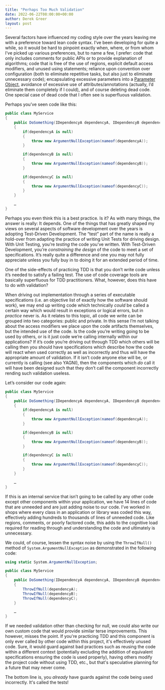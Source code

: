 ```yaml
---
title: "Perhaps Too Much Validation"
date: 2022-06-22T08:00:00+00:00
author: Derek Greer
layout: post
---
```


Several factors have influenced my coding style over the years leaving me with a preference toward lean code syntax. I’ve been developing for quite a while, so it would be hard to pinpoint exactly when, where, or from whom I’ve picked up various preferences, but to name a few, I prefer: code that only includes comments for public APIs or to provide explanation of algorithms; code that is free of the use of regions, explicit default access modifiers, and unused using statements; reliance upon convention over configuration (both to eliminate repetitive tasks, but also just to eliminate unnecessary code); encapsulating excessive parameters into a [Parameter Object](https://wiki.c2.com/?ParameterObject), avoidance of excessive use of attributes/annotations (actually, I’d eliminate them completely if I could), and of course deleting dead code. One special case of dead code that I often see is superfluous validation.

Perhaps you’ve seen code like this:

```csharp
public class MyService
{
    public DoSomething(IDependencyA dependencyA, IDependencyB dependencyB, IDependencyC dependencyC)
    {
        if(dependencyA is null)
        {
            throw new ArgumentNullException(nameof(dependencyA));
        }

        if(dependencyB is null)
        {
            throw new ArgumentNullException(nameof(dependencyB));
        }

        if(dependencyC is null)
        {
            throw new ArgumentNullException(nameof(dependencyC));
        }
    }

    …
}
```

Perhaps you even think this is a best practice. Is it? As with many things, the answer is really: It depends. One of the things that has greatly shaped my views on several aspects of software development over the years is adopting Test-Driven Development. The “test” part of the name is really a hold-over from adapting the practice of writing Unit Tests for driving design. With Unit Testing, you’re _testing_ the code you’ve written. With Test-Driven Development, you’re _constraining the design_ of the code to meet a set of specifications. It’s really quite a difference and one you may not fully appreciate unless you fully buy in to doing it for an extended period of time.

One of the side-effects of practicing TDD is that you don’t write code unless it’s needed to satisfy a failing test. The use of code coverage tools are basically superfluous for TDD practitioners. What, however, does this have to do with validation?

When driving out implementation through a series of executable specifications (i.e. an objective list of exactly how the software should work), we may end up writing code which technically _could_ be called a certain way which would result in exceptions or logical errors, but in _practice_ never is. As it relates to this topic, all code we write can be grouped into two categories: public and private. In this sense I’m not talking about the access modifiers we place upon the code artifacts themselves, but the intended use of the code. Is the code you’re writing going to be used by others, or is it just code we’re calling internally within our applications? If it’s code you’re driving out through TDD which others will be calling then you should have specifications which describe how the code will react when used correctly as well as incorrectly and thus will have the appropriate amount of validation. If it isn’t code anyone else will be, or currently is calling (see also YAGNI), then the components which _do_ call it will have been designed such that they don’t call the component incorrectly rending such validation useless.

Let’s consider our code again:

```csharp
public class MyService
{
    public DoSomething(IDependencyA dependencyA, IDependencyB dependencyB, IDependencyC dependencyC)
    {
        if(dependencyA is null)
        {
            throw new ArgumentNullException(nameof(dependencyA));
        }

        if(dependencyB is null)
        {
            throw new ArgumentNullException(nameof(dependencyB));
        }

        if(dependencyC is null)
        {
            throw new ArgumentNullException(nameof(dependencyC));
        }
    }

    …
}
```

If this is an internal service that isn’t going to be called by any other code except other components within your application, we have 14 lines of code that are unneeded and are just adding noise to our code. I’ve worked in shops where every class in an application or library was coded this way, effectively adding hundreds to thousands of lines of unneeded code. Like regions, comments, or poorly factored code, this adds to the cognitive load required for reading through and understanding the code and ultimately is unnecessary.

We could, of course, lessen the syntax noise by using the `ThrowIfNull()` method of `System.ArgumentNullException` as demonstrated in the following code:

```csharp
using static System.ArgumentNullException;

public class MyService
{
    public DoSomething(IDependencyA dependencyA, IDependencyB dependencyB, IDependencyC dependencyC)
    {
        ThrowIfNull(dependencyA);
        ThrowIfNull(dependencyB);
        ThrowIfNull(dependencyC);
    }

    …
}
```

If we needed validation other than checking for null, we could also write our own custom code that would provide similar terse improvements. This however, misses the point. If you're practicing TDD and this component is only ever called by other code within this project, it's effectively unused code. Sure, it would guard against bad practices such as reusing the code within a different context (potentially excluding the addition of equivalent specifications ensuring the code is used properly), having others modify the project code without using TDD, etc., but that's speculative planning for a future that may never come.

The bottom line is, you _already_ have guards against the code being used incorrectly. It's called the tests!
